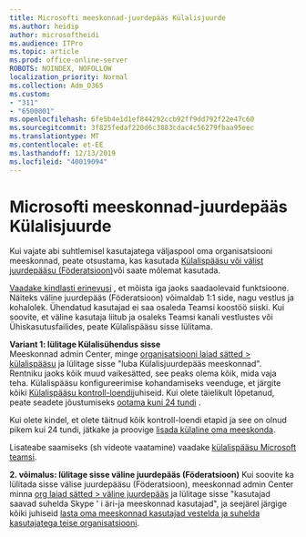 ```yaml
---
title: Microsofti meeskonnad-juurdepääs Külalisjuurde
ms.author: heidip
author: microsoftheidi
ms.audience: ITPro
ms.topic: article
ms.prod: office-online-server
ROBOTS: NOINDEX, NOFOLLOW
localization_priority: Normal
ms.collection: Adm_O365
ms.custom:
- "311"
- "6500001"
ms.openlocfilehash: 6fe5b4e1d1ef844292ccb92ff9dd792f22e47c60
ms.sourcegitcommit: 3f825fedaf220d6c3883cdac4c56279fbaa95eec
ms.translationtype: MT
ms.contentlocale: et-EE
ms.lasthandoff: 12/13/2019
ms.locfileid: "40019094"
---
```

# <a name="microsoft-teams---guest-access"></a>Microsofti meeskonnad-juurdepääs Külalisjuurde

Kui vajate abi suhtlemisel kasutajatega väljaspool oma organisatsiooni meeskonnad, peate otsustama, kas kasutada [Külalispääsu või välist juurdepääsu (Föderatsioon)](https://docs.microsoft.com/microsoftteams/manage-external-access#external-access-vs-guest-access)või saate mõlemat kasutada.

[Vaadake kindlasti erinevusi](https://docs.microsoft.com/microsoftteams/manage-external-access#external-access-vs-guest-access) , et mõista iga jaoks saadaolevaid funktsioone.  Näiteks väline juurdepääs (Föderatsioon) võimaldab 1:1 side, nagu vestlus ja kohalolek.  Ühendatud kasutajad ei saa osaleda Teamsi koostöö siiski.  Kui soovite, et väline kasutaja liitub ja osaleks Teamsi kanali vestlustes või Ühiskasutusfailides, peate Külalispääsu sisse lülitama.

**Variant 1: lülitage Külalisühendus sisse**   
Meeskonnad admin Center, minge [organisatsiooni laiad sätted > külalispääsu](https://admin.teams.microsoft.com/company-wide-settings/guest-configuration) ja lülitage sisse "luba Külalisjuurdepääs meeskonnad".  Rentniku jaoks kõik muud vaikesätted, see peaks olema kõik, mida vaja teha.  Külalispääsu konfigureerimise kohandamiseks veenduge, et järgite kõiki [Külalispääsu kontroll-loendi](https://docs.microsoft.com/microsoftteams/guest-access-checklist)juhiseid. Kui olete täielikult lõpetanud, peate seadete jõustumiseks [ootama kuni 24 tundi](https://docs.microsoft.com/microsoftteams/manage-guests#guest-access-latencies) .

Kui olete kindel, et olete täitnud kõik kontroll-loendi etapid ja see on olnud pikem kui 24 tundi, jätkake ja proovige [lisada külaline oma meeskonda](https://support.office.com/article/add-guests-to-a-team-in-teams-fccb4fa6-f864-4508-bdde-256e7384a14f#ID0EAABAAA=Desktop).

Lisateabe saamiseks (sh videote vaatamine) vaadake [külalispääsu Microsoft teamsi](https://docs.microsoft.com/microsoftteams/guest-access).

**2. võimalus: lülitage sisse väline juurdepääs (Föderatsioon)** Kui soovite ka lülitada sisse välise juurdepääsu (Föderatsioon), meeskonnad admin Center minna [org laiad sätted > väline juurdepääs](https://admin.teams.microsoft.com/company-wide-settings/external-communications) ja lülitage sisse "kasutajad saavad suhelda Skype ' i äri-ja meeskonnad kasutajad", ja seejärel järgige kõiki juhiseid [lasta oma meeskonnad kasutajad vestelda ja suhelda kasutajatega teise organisatsiooni](https://docs.microsoft.com/microsoftteams/manage-external-access#let-your-teams-users-chat-and-communicate-with-users-in-another-organization).


